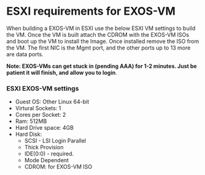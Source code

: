 # ESXI requirements for EXOS-VM
When building a EXOS-VM in ESXI use the below ESXI VM settings to build the VM.  Once the VM is built attach the CDROM with the EXOS-VM ISOs and boot up the VM to install the Image.  Once installed remove the ISO from the VM.  The first NIC is the Mgmt port, and the other ports up to 13 more are data ports.


**Note:   EXOS-VMs can get stuck in (pending AAA) for 1-2 minutes.  Just be patient it will finish, and allow you to login**.

### ESXI EXOS-VM settings
* Guest OS: Other Linux 64-bit
* Virtural Sockets: 1
* Cores per Socket: 2
* Ram: 512MB
* Hard Drive space: 4GB
* Hard Disk:
 	* SCSI - LSI Login Parallel
 	* Thick Provision
 	* IDE(0:0) - required.
 	* Mode Dependent
 	* CDROM: for EXOS-VM ISO
